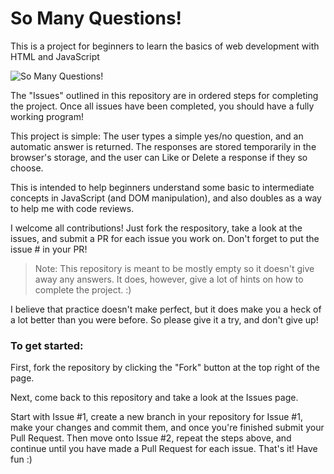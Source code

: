 # So Many Questions!

This is a project for beginners to learn the basics of web development with HTML and JavaScript

![So Many Questions!](/demo.png?raw=true)

The "Issues" outlined in this repository are in ordered steps for completing the project.  Once all issues have been completed, you should have a fully working program!

This project is simple:  The user types a simple yes/no question, and an automatic answer is returned.  The responses are stored temporarily in the browser's storage, and the user can Like or Delete a response if they so choose.

This is intended to help beginners understand some basic to intermediate concepts in JavaScript (and DOM manipulation), and also doubles as a way to help me with code reviews.

I welcome all contributions! Just fork the respository, take a look at the issues, and submit a PR for each issue you work on.  Don't forget to put the issue # in your PR!


> Note: This repository is meant to be mostly empty so it doesn't give away any answers.  It does, however, give a lot of hints on how to complete the project. :)


I believe that practice doesn't make perfect, but it does make you a heck of a lot better than you were before. So please give it a try, and don't give up!

### To get started:

First, fork the repository by clicking the "Fork" button at the top right of the page.

Next, come back to this repository and take a look at the Issues page.  

Start with Issue #1, create a new branch in your repository for Issue #1, make your changes and commit them, and once you're finished submit your Pull Request.  Then move onto Issue #2, repeat the steps above, and continue until you have made a Pull Request for each issue. That's it!  Have fun :)

